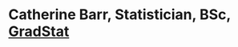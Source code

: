 # Catherine Barr, Statistician, BSc, [GradStat](https://rss.org.uk/membership/professional-development/gradstat)

<!---
Statisticskit/Statisticskit is a ✨ special ✨ repository because its `README.md` (this file) appears on your GitHub profile.
You can click the Preview link to take a look at your changes.
--->
